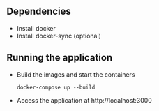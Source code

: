 ## Dependencies
- Install docker
- Install docker-sync (optional)

## Running the application
- Build the images and start the containers

    `docker-compose up --build`
    
- Access the application at http://localhost:3000

